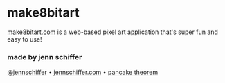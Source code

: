 # make8bitart

[make8bitart.com](http://make8bitart.com) is a web-based pixel art application that's super fun and easy to use!

### made by jenn schiffer

[@jennschiffer](http://twitter.com/jennschiffer) &bull; [jennschiffer.com](http://jennschiffer.com) &bull; [pancake theorem](http://pancaketheorem.com)